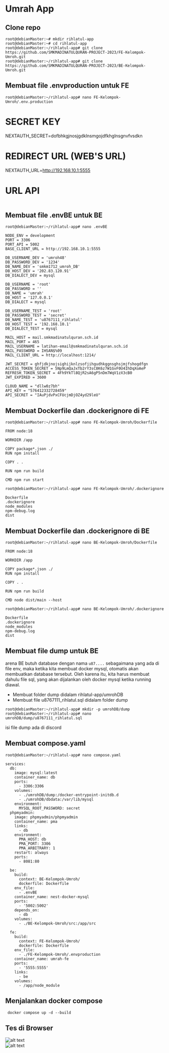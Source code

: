 # Umrah App 
 

## Clone repo
```
root@debianMaster:~# mkdir rihlatul-app
root@debianMaster:~# cd rihlatul-app
root@debianMaster:~/rihlatul-app# git clone https://github.com/SMKMADINATULQURAN-PROJECT-2023/FE-Kelompok-Umroh.git
root@debianMaster:~/rihlatul-app# git clone https://github.com/SMKMADINATULQURAN-PROJECT-2023/BE-Kelompok-Umroh.git
```

## Membuat file .envproduction untuk FE
```
root@debianMaster:~/rihlatul-app# nano FE-Kelompok-Umroh/.env.production
```
# SECRET KEY
NEXTAUTH_SECRET=dofbhkgjnosjgdklnsmgojdfkhglnsgnvfvsdkn

# REDIRECT URL (WEB'S URL)
NEXTAUTH_URL=http://192.168.10.1:5555

# URL API
```

```
## Membuat file .envBE untuk BE
```
root@debianMaster:~/rihlatul-app# nano .envBE
```
```
NODE_ENV = development
PORT = 3306
PORT_API = 5002
BASE_CLIENT_URL = http://192.168.10.1:5555

DB_USERNAME_DEV = 'umroh48'
DB_PASSWORD_DEV = '1234'
DB_NAME_DEV = 'smkm1712_umroh_DB'
DB_HOST_DEV = '202.83.120.91'
DB_DIALECT_DEV = mysql

DB_USERNAME = 'root'
DB_PASSWORD = ''
DB_NAME = 'umrah'
DB_HOST = '127.0.0.1'
DB_DIALECT = mysql

DB_USERNAME_TEST = 'root'
DB_PASSWORD_TEST = 'secret'
DB_NAME_TEST = 'u8767111_rihlatul'
DB_HOST_TEST = '192.168.10.1'
DB_DIALECT_TEST = mysql

MAIL_HOST = mail.smkmadinatulquran.sch.id
MAIL_PORT = 465
MAIL_USERNAME = latihan-email@smkmadinatulquran.sch.id
MAIL_PASSWORD = IHSAN$%09
MAIL_CLIENT_URL = http://localhost:1214/

JWT_SECRET = ghfjdkjnojsighijknlzsofjihgudhkggnsghsjmjfshogdfgn
ACCESS_TOKEN_SECRET = 5Np9LmQaJxTb2rY3sC8K6z7W1GvF0U4IhDqXoAeP
REFRESH_TOKEN_SECRET = 4Fh9YkTl8QjR2sA6gP5nDm7WqV1zX3cB0
JWT_EXPIRED = 3600

CLOUD_NAME = "dllw0z7bh"
API_KEY = "576412332728459"
API_SECRET = "IAuPjdvPxCFUcjmDjOZ4yd29leU"
```

## Membuat Dockerfile dan .dockerignore di FE
```
root@debianMaster:~/rihlatul-app# nano FE-Kelompok-Umroh/Dockerfile
```
```
FROM node:18

WORKDIR /app

COPY package*.json ./
RUN npm install

COPY . .

RUN npm run build

CMD npm run start
```
```
root@debianMaster:~/rihlatul-app# nano FE-Kelompok-Umroh/.dockerignore
```
```
Dockerfile
.dockerignore
node_modules
npm-debug.log
dist
```
## Membuat Dockerfile dan .dockerignore di BE
```
root@debianMaster:~/rihlatul-app# nano BE-Kelompok-Umroh/Dockerfile
```
```
FROM node:18

WORKDIR /app

COPY package*.json ./
RUN npm install

COPY . .

RUN npm run build

CMD node dist/main --host
```
```
root@debianMaster:~/rihlatul-app# nano BE-Kelompok-Umroh/.dockerignore
```
```
Dockerfile
.dockerignore
node_modules
npm-debug.log
dist
```

## Membuat file dump untuk BE
arena BE butuh database dengan nama `u87....` sebagaimana yang ada di file env, maka ketika kita membuat docker mysql, otomatis akan membuatkan database tersebut. Oleh karena itu, kita harus membuat dahulu file sql, yang akan dijalankan oleh docker mysql ketika running diawal.
 - Membuat folder dump didalam rihlatul-app/umrohDB
 - Membuat file u8767111_rihlatul.sql didalam folder dump

```
root@debianMaster:~/rihlatul-app# mkdir -p umrohDB/dump
root@debianMaster:~/rihlatul-app# nano umrohDB/dump/u8767111_rihlatul.sql
```
isi file dump ada di discord

## Membuat compose.yaml 
```
root@debianMaster:~/rihlatul-app# nano compose.yaml
```
```
services:
  db:
    image: mysql:latest
    container_name: db
    ports:
      - 3306:3306
    volumes:
      - ./umrohDB/dump:/docker-entrypoint-initdb.d
      - ./umrohDB/dbdata:/var/lib/mysql
    environment:
      MYSQL_ROOT_PASSWORD: secret
  phpmyadmin:
    image: phpmyadmin/phpmyadmin
    container_name: pma
    links:
      - db
    environment:
      PMA_HOST: db
      PMA_PORT: 3306
      PMA_ARBITRARY: 1
    restart: always
    ports:
      - 8081:80

  be:
    build:
      context: BE-Kelompok-Umroh/
      dockerfile: Dockerfile
    env_file:
      - .envBE
    container_name: nest-docker-mysql
    ports:
      - '5002:5002'
    depends_on:
      - db
    volumes:
      - ./BE-Kelompok-Umroh/src:/app/src

  fe:
    build:
      context: FE-Kelompok-Umroh/
      dockerfile: Dockerfile
    env_file:
      - ./FE-Kelompok-Umroh/.envproduction
    container_name: umrah-fe
    ports:
      - '5555:5555'
    links:
      - be
    volumes:
      - /app/node_module
```
## Menjalankan docker compose
```
 docker compose up -d --build
```

## Tes di Browser

![alt text](image-2.png)  
![alt text](image-3.png)


 

